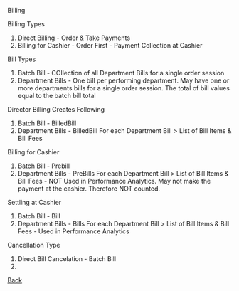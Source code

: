 Billing

Billing Types

1. Direct Billing - Order & Take Payments
2. Billing for Cashier - Order First - Payment Collection at Cashier

Bill Types
1. Batch Bill - COllection of all Department Bills for a single order session
2. Department Bills - One bill per performing department. May have one or more departments bills for a single order session. The total of bill values equal to the batch bill total

Director Billing Creates Following
1. Batch Bill - BilledBill
2. Department Bills - BilledBill
For each Department Bill > List of Bill Items & Bill Fees

Billing for Cashier
1. Batch Bill - Prebill
2. Department Bills - PreBills
For each Department Bill > List of Bill Items & Bill Fees - NOT Used in Performance Analytics. May not make the payment at the cashier. Therefore NOT counted.


Settling at Cashier
1. Batch Bill - Bill
2. Department Bills - Bills
For each Department Bill > List of Bill Items & Bill Fees - Used in Performance Analytics

Cancellation Type
1. Direct Bill Cancelation - Batch Bill
2. 










[Back](https://github.com/hmislk/hmis/wiki)

